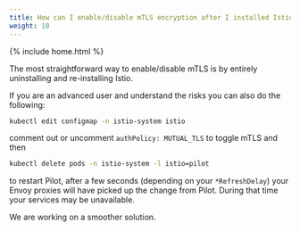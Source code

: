 ```yaml
---
title: How can I enable/disable mTLS encryption after I installed Istio?
weight: 10
---
```

{% include home.html %}

The most straightforward way to enable/disable mTLS is by entirely
uninstalling and re-installing Istio.

If you are an advanced user and understand the risks you can also do the following:

```bash
kubectl edit configmap -n istio-system istio
```

comment out or uncomment `authPolicy: MUTUAL_TLS` to toggle mTLS and then

```bash
kubectl delete pods -n istio-system -l istio=pilot
```

to restart Pilot, after a few seconds (depending on your `*RefreshDelay`) your
Envoy proxies will have picked up the change from Pilot. During that time your
services may be unavailable.

We are working on a smoother solution.
